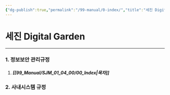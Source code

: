 ```yaml
---
{"dg-publish":true,"permalink":"/99-manual/0-index/","title":"세진 Digital Garden","tags":["규정","gardenEntry","gardenEntry","gardenEntry","gardenEntry","gardenEntry","gardenEntry","gardenEntry","gardenEntry","gardenEntry","gardenEntry"],"noteIcon":"","created":"","updated":""}
---
```


# 세진 Digital Garden

---
### 1. 정보보안 관리규정
1. ##### [[99_Manual/SJM_01_04_00/00_Index\|목차]]
### 2. 사내시스템 규정

